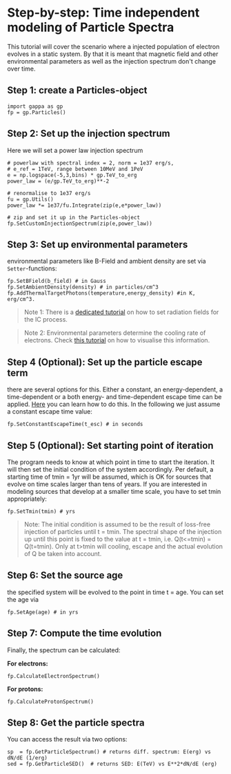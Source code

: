 Step-by-step: Time independent modeling of Particle Spectra
===========================================================


This tutorial will cover the scenario where a injected population of electron evolves in a static 
system. By that it is meant that magnetic field and other environmental parameters 
as well as the injection spectrum don't change over time. 

Step 1: create a Particles-object
----------------------------------

```
import gappa as gp
fp = gp.Particles()
```

Step 2: Set up the injection spectrum
-------------------------------------

Here we will set a power law injection spectrum
```
# powerlaw with spectral index = 2, norm = 1e37 erg/s, 
# e_ref = 1TeV, range between 10MeV and 1PeV
e = np.logspace(-5,3,bins) * gp.TeV_to_erg 
power_law = (e/gp.TeV_to_erg)**-2

# renormalise to 1e37 erg/s
fu = gp.Utils()
power_law *= 1e37/fu.Integrate(zip(e,e*power_law))

# zip and set it up in the Particles-object
fp.SetCustomInjectionSpectrum(zip(e,power_law))
```

Step 3: Set up environmental parameters
---------------------------------------

environmental parameters like B-Field and ambient density are set via `Setter`-functions: 
```
fp.SetBField(b_field) # in Gauss
fp.SetAmbientDensity(density) # in particles/cm^3
fp.AddThermalTargetPhotons(temperature,energy_density) #in K, erg/cm^3. 
```
>Note 1: 
>There is a [dedicated tutorial](inverse_compton.md) on how to set radiation fields for the IC process.
 
>Note 2:
>Environmental parameters determine the cooling rate of electrons. Check [this tutorial](energy_losses.md) on how to visualise this information.


Step 4 (Optional): Set up the particle escape term
--------------------------------------------------

there are several options for this. Either a constant, an energy-dependent, a 
time-dependent or a both energy- and time-dependent escape time can be applied.
[Here](particle_escape.md) you can learn how to do this. In the following we
just assume a constant escape time value:

```
fp.SetConstantEscapeTime(t_esc) # in seconds
```

Step 5 (Optional): Set starting point of iteration
---------------------------------------

The program needs to know at which point in time to start the iteration.
It will then set the initial condition of the system accordingly. 
Per default, a starting time of tmin = 1yr will be assumed, which is OK for
sources that evolve on time scales larger than tens of years. 
If you are interested in modeling sources that develop at a smaller time scale,
you have to set tmin appropriately:

```
fp.SetTmin(tmin) # yrs
```

>Note: 
>The initial condition is assumed to be the result of loss-free injection of particles until t = tmin. The spectral shape of the injection up until this point is fixed to the value at t = tmin, i.e. Q(t<=tmin) =  Q(t=tmin). Only at t>tmin will cooling, escape and the actual evolution of Q be taken
into account.


Step 6: Set the source age
--------------------------

the specified system will be evolved to the point in time t = age. You can set
the age via

```
fp.SetAge(age) # in yrs
```




Step 7: Compute the time evolution
----------------------------------

Finally, the spectrum can be calculated:

__For electrons:__
```
fp.CalculateElectronSpectrum()
```

__For protons:__
```
fp.CalculateProtonSpectrum()
```

Step 8: Get the particle spectra
--------------------------------

You can access the result via two options:
```
sp  = fp.GetParticleSpectrum() # returns diff. spectrum: E(erg) vs dN/dE (1/erg)
sed = fp.GetParticleSED()  # returns SED: E(TeV) vs E**2*dN/dE (erg)
```





